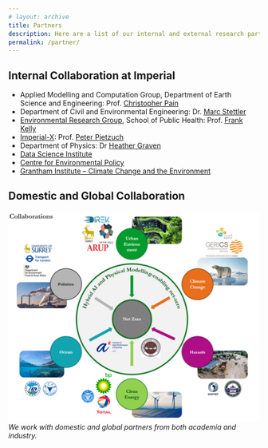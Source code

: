```yaml
---
# layout: archive
title: Partners
description: Here are a list of our internal and external research partners
permalink: /partner/
---
```


<!-- Content here would shop up above your list of posts -->
## Internal Collaboration at Imperial

- Applied Modelling and Computation Group, Department of Earth Science and Engineering: Prof. [Christopher Pain](https://profiles.imperial.ac.uk/c.pain)
- Department of Civil and Environmental Engineering: Dr. [Marc Stettler](https://profiles.imperial.ac.uk/m.stettler)
- [Environmental Research Group](https://www.imperial.ac.uk/school-public-health/environmental-research-group/), School of Public Health: Prof. [Frank Kelly](https://profiles.imperial.ac.uk/frank.kelly)
- [Imperial-X](https://ix.imperial.ac.uk/): Prof. [Peter Pietzuch](https://profiles.imperial.ac.uk/prp)
- Department of Physics: Dr [Heather Graven](https://profiles.imperial.ac.uk/h.graven)
- [Data Science Institute](https://www.imperial.ac.uk/data-science/)
- [Centre for Environmental Policy](https://www.imperial.ac.uk/environmental-policy/)
- [Grantham Institute – Climate Change and the Environment](https://www.imperial.ac.uk/grantham/)

## Domestic and Global Collaboration

![External collaborator](../assets/theme/images/global_collaborator.png)
*We work with domestic and global partners from both academia and industry.*
